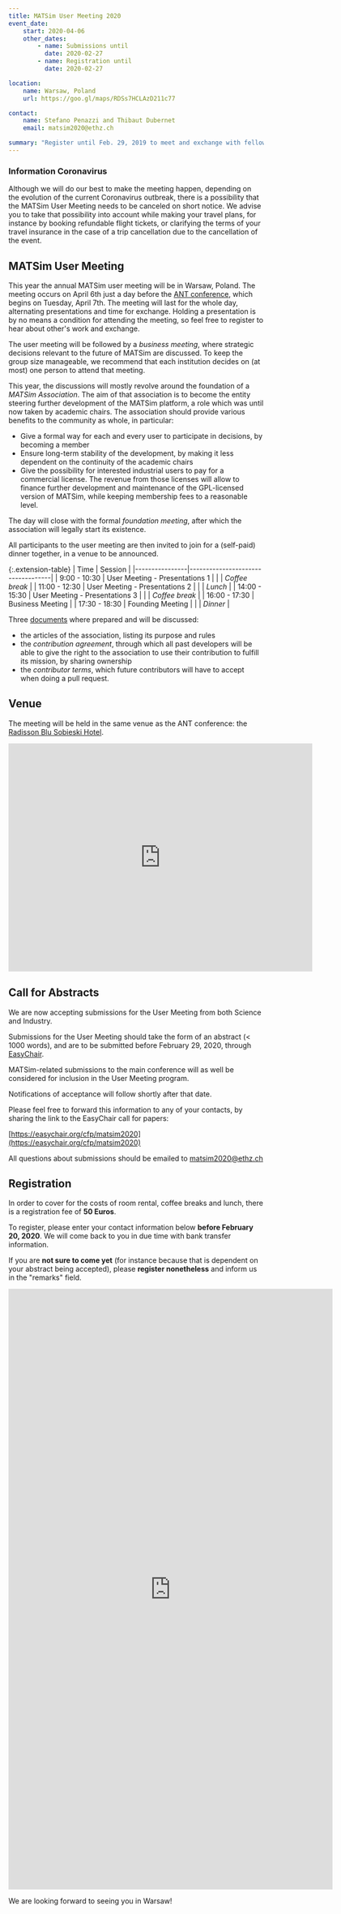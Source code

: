 ```yaml
---
title: MATSim User Meeting 2020
event_date:
    start: 2020-04-06
    other_dates:
        - name: Submissions until
          date: 2020-02-27
        - name: Registration until
          date: 2020-02-27

location:
    name: Warsaw, Poland
    url: https://goo.gl/maps/RDSs7HCLAzD211c77

contact:
    name: Stefano Penazzi and Thibaut Dubernet
    email: matsim2020@ethz.ch

summary: "Register until Feb. 29, 2019 to meet and exchange with fellow MATSim users!"
---
```


<div class="panel panel-info">
  <div class="panel-heading">
    <h3 class="panel-title">Information Coronavirus</h3>
  </div>
  <div class="panel-body" >
    <p>
     Although we will do our best to make the meeting happen, depending on the evolution of the current Coronavirus outbreak, there is a possibility that the MATSim User Meeting needs to be canceled on short notice. We advise you to take that possibility into account while making your travel plans, for instance by booking refundable flight tickets, or clarifying the terms of your travel insurance in the case of a trip cancellation due to the cancellation of the event.
    </p>
  </div>
</div>


## MATSim User Meeting

This year the annual MATSim user meeting will be in Warsaw, Poland.
The meeting occurs on April 6th just a day before the [ANT conference](http://cs-conferences.acadiau.ca/ant-20/),
which begins on Tuesday, April 7th.
The meeting will last for the whole day, alternating presentations and time for exchange.
Holding a presentation is by no means a condition for attending the meeting,
so feel free to register to hear about other's work and exchange.

The user meeting will be followed by a _business meeting_,
where strategic decisions relevant to the future of MATSim are discussed.
To keep the group size manageable, we recommend that each institution decides on
(at most) one person to attend that meeting.

This year, the discussions will mostly revolve around the foundation of a
_MATSim Association_. The aim of that association is to become the entity steering
further development of the MATSim platform, a role which was until now taken by academic chairs.
The association should provide various benefits to the community as whole, in particular:

- Give a formal way for each and every user to participate in decisions, by becoming a member
- Ensure long-term stability of the development, by making it less dependent on the continuity of the academic chairs
- Give the possibility for interested industrial users to pay for a commercial license.
    The revenue from those licenses will allow to finance further
    development and maintenance of the GPL-licensed version of MATSim,
    while keeping membership fees to a reasonable level.

The day will close with the formal _foundation meeting_,
after which the association will legally start its existence.

All participants to the user meeting are then invited to join for a (self-paid) dinner together,
in a venue to be announced.

{:.extension-table}
| Time           | Session                           |
|----------------|-----------------------------------|
|  9:00 - 10:30  | User Meeting - Presentations 1    |
|                | _Coffee break_                    |
| 11:00 - 12:30  | User Meeting - Presentations 2    |
|                | _Lunch_                           |
| 14:00 - 15:30  | User Meeting - Presentations 3    |
|                | _Coffee break_                    |
| 16:00 - 17:30  | Business Meeting                  |
| 17:30 - 18:30  | Founding Meeting                  |
|                | _Dinner_                          |

Three [documents](https://polybox.ethz.ch/index.php/s/vXPsHvfwwfooTE0)
where prepared and will be discussed:
- the articles of the association, listing its purpose and rules
- the _contribution agreement_, through which all past developers will be able to give the right
    to the association to use their contribution to fulfill its mission,
    by sharing ownership
- the _contributor terms_, which future contributors will have to accept when doing a pull request.

## Venue

The meeting will be held in the same venue as the ANT conference:
the [Radisson Blu Sobieski Hotel](https://www.radissonhotels.com/en-us/hotels/radisson-blu-warsaw-sobieski).

<iframe src="https://www.google.com/maps/embed?pb=!1m18!1m12!1m3!1d2444.0660947550377!2d20.986712215796462!3d52.224016979759234!2m3!1f0!2f0!3f0!3m2!1i1024!2i768!4f13.1!3m3!1m2!1s0x471ecc97235cd483%3A0xc884fca7a7e70afc!2sRadisson%20Blu%20Sobieski%20Hotel%2C%20Warsaw!5e0!3m2!1sfr!2sch!4v1582558024928!5m2!1sfr!2sch" width="600" height="450" frameborder="0" style="border:0;" allowfullscreen=""></iframe>

## Call for Abstracts

We are now accepting submissions for the User Meeting from both Science and Industry.

Submissions for the User Meeting should take the form of an abstract (< 1000 words), and are to be submitted before February 29, 2020, through
[EasyChair](https://easychair.org/cfp/matsim2020).

MATSim-related submissions to the main conference will as well be considered for inclusion in the User Meeting program.

Notifications of acceptance will follow shortly after that date.

Please feel free to forward this information to any of your contacts, by sharing the link to the EasyChair call for papers:

[https://easychair.org/cfp/matsim2020](https://easychair.org/cfp/matsim2020)

All questions about submissions should be emailed to [matsim2020@ethz.ch](mailto:matsim2020@ethz.ch)

## Registration

In order to cover for the costs of room rental, coffee breaks and lunch,
there is a registration fee of **50 Euros**.

To register, please enter your contact information below **before February 20, 2020**.
We will come back to you in due time with bank transfer information.

If you are **not sure to come yet** (for instance because that is dependent on your abstract being accepted),
please **register nonetheless** and inform us in the "remarks" field.

<iframe src="https://docs.google.com/forms/d/e/1FAIpQLScvkvuCMzNupUvFXWeare_AOln9MIXphLqM3JobGXb8KnNccg/viewform?embedded=true" width="640" height="1185" frameborder="0" marginheight="0" marginwidth="0">
Loading…
</iframe>


We are looking forward to seeing you in Warsaw!
